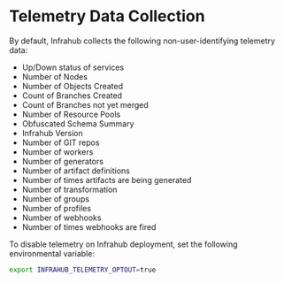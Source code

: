 # Telemetry Data Collection

By default, Infrahub collects the following non-user-identifying telemetry data:

- Up/Down status of services
- Number of Nodes
- Number of Objects Created
- Count of Branches Created
- Count of Branches not yet merged
- Number of Resource Pools
- Obfuscated Schema Summary
- Infrahub Version
- Number of GIT repos
- Number of workers
- Number of generators
- Number of artifact definitions
- Number of times artifacts are being generated
- Number of transformation
- Number of groups
- Number of profiles
- Number of webhooks
- Number of times webhooks are fired

To disable telemetry on Infrahub deployment, set the following environmental variable:

```bash
export INFRAHUB_TELEMETRY_OPTOUT=true
```
